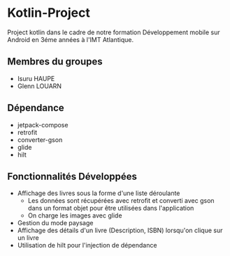 # Kotlin-Project
Project kotlin dans le cadre de notre formation Développement mobile sur Android en 3éme années à l'IMT Atlantique.

## Membres du groupes
  - Isuru HAUPE
  - Glenn LOUARN
  
## Dépendance
  - jetpack-compose
  - retrofit
  - converter-gson
  - glide
  - hilt
  
## Fonctionnalités Développées
  - Affichage des livres sous la forme d'une liste déroulante
      - Les données sont récupérées avec retrofit et converti avec gson dans un format objet pour être utilisées dans l'application
      - On charge les images avec glide
  - Gestion du mode paysage
  - Affichage des détails d'un livre (Description, ISBN) lorsqu'on clique sur un livre
  - Utilisation de hilt pour l'injection de dépendance
